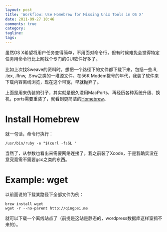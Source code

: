```yaml
---
layout: post
title: 'Workflow: Use Homebrew for Missing Unix Tools in OS X'
date: 2011-09-27 10:46
comments: true
category: 
tagline: 
tags:
---
```

    

虽然OS X希望将用户任务变得简单，不用面对命令行，但有时候难免会觉得特定任务用命令行比上网找个专门的GUI软件好多了。

比如上次找Sweave的资料时，想把一个路径下的文件都下载下来，包括一些.R, .tex, .Rnw, .Snw之类的一堆源文件。在56K Modem拨号的年代，我装了软件来下载内容离线浏览，现在这个带宽，早就抛弃了。

上面是用来伪装的引子，其实就是很久没用MacPorts，再经历各种系统升级、换机，ports需要重装了，就看到更简洁的[Homebrew](http://mxcl.github.com/homebrew/)。

# Install Homebrew

就一句话，命令行执行：

    
    /usr/bin/ruby -e "$(curl -fsSL "

当然了，从参数也看出来需要网络连接了。我之前装了Xcode，于是我确实没在意究竟需不需要gcc之类的东西。

# Example: wget

以前面说的下载某路径下全部文件为例：

    
    brew install wget
    wget -r --no-parent http://qingpei.me
    

就可以下载一个离线站点了（前提是这站是静态的，wordpress数据库这样室抓不来的）。
